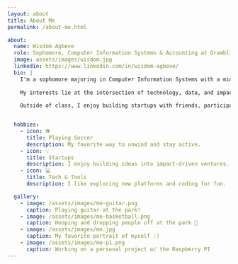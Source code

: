 ```yaml
---
layout: about
title: About Me
permalink: /about-me.html

about:
  name: Wisdom Agbeve
  role: Sophomore, Computer Information Systems & Accounting at Grambling State University
  image: assets/images/wisdom.jpg
  linkedin: https://www.linkedin.com/in/wisdom-agbeve/
  bio: |
    I'm a sophomore majoring in Computer Information Systems with a minor in Accounting at Grambling State University. I expect to graduate in 2028.
  
    My interests lie at the intersection of technology, data, and impact—exploring how digital tools, from software platforms to smart systems, can address real-world challenges like food insecurity and financial inclusion.
  
    Outside of class, I enjoy building startups with friends, participating in pitch competitions, and helping others grow through mentorship and collaborative learning. I’m also passionate about using data and tech to make meaningful change in underserved communities.


  hobbies:
    - icon: ⚽
      title: Playing Soccer
      description: My favorite way to unwind and stay active.
    - icon: 💡
      title: Startups
      description: I enjoy building ideas into impact-driven ventures.
    - icon: 💻
      title: Tech & Tools
      description: I like exploring new platforms and coding for fun.

  gallery:
    - image: /assets/images/me-guitar.png
      caption: Playing guitar at the park!
    - image: /assets/images/me-basketball.png
      caption: Hooping and dropping people off at the park 🏀
    - image: /assets/images/me.jpg
      caption: My favorite portrait of myself :)
    - image: /assets/images/me-pi.png
      caption: Working on a personal project w/ the Raspberry PI
---
```

